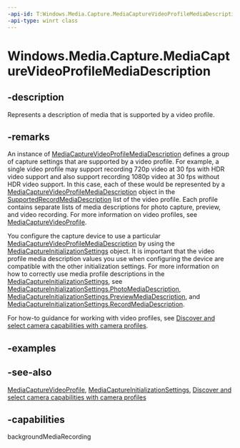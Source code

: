 ```yaml
---
-api-id: T:Windows.Media.Capture.MediaCaptureVideoProfileMediaDescription
-api-type: winrt class
---
```


<!-- Class syntax.
public class MediaCaptureVideoProfileMediaDescription : Windows.Media.Capture.IMediaCaptureVideoProfileMediaDescription
-->

# Windows.Media.Capture.MediaCaptureVideoProfileMediaDescription

## -description
Represents a description of media that is supported by a video profile.

## -remarks
An instance of [MediaCaptureVideoProfileMediaDescription](mediacapturevideoprofilemediadescription.md) defines a group of capture settings that are supported by a video profile. For example, a single video profile may support recording 720p video at 30 fps with HDR video support and also support recording 1080p video at 30 fps without HDR video support. In this case, each of these would be represented by a [MediaCaptureVideoProfileMediaDescription](mediacapturevideoprofilemediadescription.md) object in the [SupportedRecordMediaDescription](mediacapturevideoprofile_supportedrecordmediadescription.md) list of the video profile. Each profile contains separate lists of media descriptions for photo capture, preview, and video recording. For more information on video profiles, see [MediaCaptureVideoProfile](mediacapturevideoprofile.md).

You configure the capture device to use a particular [MediaCaptureVideoProfileMediaDescription](mediacapturevideoprofilemediadescription.md) by using the [MediaCaptureInitializationSettings](mediacaptureinitializationsettings.md) object. It is important that the video profile media description values you use when configuring the device are compatible with the other initialization settings. For more information on how to correctly use media profile descriptions in the [MediaCaptureInitializationSettings](mediacaptureinitializationsettings.md), see [MediaCaptureInitializationSettings.PhotoMediaDescription](mediacaptureinitializationsettings_photomediadescription.md), [MediaCaptureInitializationSettings.PreviewMediaDescription](mediacaptureinitializationsettings_previewmediadescription.md), and [MediaCaptureInitializationSettings.RecordMediaDescription](mediacaptureinitializationsettings_recordmediadescription.md).

For how-to guidance for working with video profiles, see [Discover and select camera capabilities with camera profiles](https://msdn.microsoft.com/windows/uwp/audio-video-camera/camera-profiles).

## -examples

## -see-also
[MediaCaptureVideoProfile](mediacapturevideoprofile.md), [MediaCaptureInitializationSettings](mediacaptureinitializationsettings.md), [Discover and select camera capabilities with camera profiles](https://msdn.microsoft.com/windows/uwp/audio-video-camera/camera-profiles)
## -capabilities
backgroundMediaRecording
